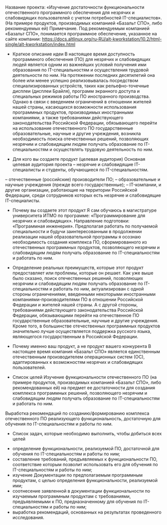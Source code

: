 Название проекта:
«Изучение достаточности функциональности отечественного программного обеспечения для незрячих и слабовидящих пользователей с учетом потребностей IT-специалистов».
(На примере продуктов, производимых компанией «Базальт СПО», либо рекомендуемых ей)
Примечание.
Под рекомендуемым компанией «Базальт СПО», понимается программное обеспечение, указанное на сайте компании:
https://docs.altlinux.org/ru-RU/alt-kworkstation/10.2/html-single/alt-kworkstation/index.html

* Краткое описание идеи
В настоящее время доступность программного обеспечения (ПО) для незрячих и слабовидящих людей является одним из важнейших условий получения ими образования по IT-специальностям и осуществления трудовой деятельности по ним.
На протяжении последних десятилетий она более или менее успешно реализовывалась посредством специализированных устройств, таких как рельефно-точечные дисплеи (дисплеи Брайля), программ экранного доступа и специальных режимов работы ПО иностранного производства.
Однако в связи с введением ограничений в отношении жителей нашей страны, касающихся возможности использования программных продуктов, производимых иностранными компаниями, а также требованиями  действующего законодательства Российской Федерации, обязывающего перейти на использование отечественного ПО государственные образовательные, научные и другие учреждения, возникла необходимость поиска отечественных решений, позволяющих незрячим и слабовидящим людям получать образование по IT-специальностям и осуществлять трудовую деятельность по ним.

* Для кого вы создаете продукт (целевая аудитория)
Основная целевая аудитория проекта – незрячие и слабовидящие IT-специалисты и студенты, обучающиеся по IT-специальностям.

– отечественные (российские) производители ПО;
– образовательные и научные учреждения (прежде всего государственные);
– IT-компании, и другие организации, работающие на территории Российской Федерации, среди сотрудников которых есть незрячие и слабовидящие IT-специалисты.

* Почему вы создаете этот продукт
Я сам обучаюсь в магистратуре университета ИТМО по программе: «Программирование для незрячих и слабовидящих». Направление подготовки: «Программная инженерия». Предполагая работать по получаемой специальности и будучи заинтересованным в продолжении реализации нашей образовательной программы я осознаю необходимость создания комплекса ПО, сформированного из отечественных программных продуктов, позволяющего незрячим и слабовидящим людям получать образование по IT-специальностям и работать по ним.

* Определение реальных преимуществ, которые этот продукт предоставляет или проблемы, которые он решает.
 Как уже выше было сказано, поиск отечественных решений, позволяющих незрячим и слабовидящим людям получать образование по IT-специальностям и работать по ним, актуализирован с одной стороны ограничениями, введенными некоторыми иностранными компаниями-производителями ПО в отношении Российской Федерации и жителей нашей страны. А с другой стороны, требованиями действующего законодательства Российской Федерации, обязывающими перейти на отечественное ПО государственные образовательные, научные и другие учреждения.
Кроме того, в большинстве отечественных программных продуктов значительно лучше осуществляется поддержка русского языка, являющегося государственным в Российской Федерации.

* Почему именно ваш продукт, а не продукт вашего конкурента
В настоящее время компания «Базальт СПО» является единственным отечественным производителем операционных систем (ОС), адаптированных к возможностям незрячих и слабовидящих пользователей.

* Список целей
Изучение функциональности отечественного ПО (на примере продуктов, производимых компанией «Базальт СПО», либо рекомендованных ей) на предмет ее достаточности для создания комплекса программных решений, позволяющего незрячим и слабовидящим людям получать образование по IT-специальностям и работать по ним.

Выработка рекомендаций по созданию/формированию комплекса отечественного ПО реализующего функциональность, достаточную для обучения по IT-специальностям и работы по ним.

* Список задач, которые необходимо выполнить, чтобы добиться всех целей
- определение функциональности, реализуемой ПО, достаточной для обучения по IT-специальностям и работы по ним;
- составление требований, предъявляемых к функциональности ПО, соответствие которым позволит использовать его для обучения по IT-специальностям и работы по ним;
- изучение 
Документации по предполагаемым программным продуктам, с целью определения функциональности, реализуемой ими;
- соотнесение заявленной в документации функциональности по изучаемым программным продуктам с требованиями, предъявляемыми к ПО, предназначенному для обучения по IT-специальностям и работы по ним;
- выработка рекомендаций, основанных на результатах проведенного исследования.
